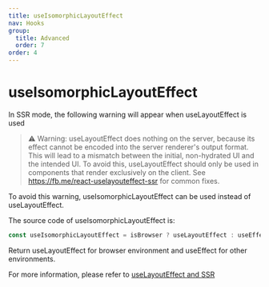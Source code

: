```yaml
---
title: useIsomorphicLayoutEffect
nav: Hooks
group:
  title: Advanced
  order: 7
order: 4
---
```


# useIsomorphicLayoutEffect

In SSR mode, the following warning will appear when useLayoutEffect is used

> ⚠️ Warning: useLayoutEffect does nothing on the server, because its effect cannot be encoded into the server renderer's output format. This will lead to a mismatch between the initial, non-hydrated UI and the intended UI. To avoid this, useLayoutEffect should only be used in components that render exclusively on the client. See https://fb.me/react-uselayouteffect-ssr for common fixes.

To avoid this warning, useIsomorphicLayoutEffect can be used instead of useLayoutEffect.

The source code of useIsomorphicLayoutEffect is:

```javascript
const useIsomorphicLayoutEffect = isBrowser ? useLayoutEffect : useEffect;
```

Return useLayoutEffect for browser environment and useEffect for other environments.

For more information, please refer to [useLayoutEffect and SSR](https://medium.com/@alexandereardon/uselayouteffect-and-ssr-192986cdcf7a)
